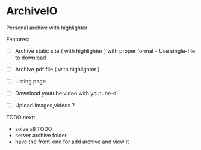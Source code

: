 # ArchiveIO
Personal archive with highlighter

Features:
- [ ] Archive static site ( with highlighter ) with proper format - Use single-file to download
- [ ] Archive pdf file    ( with highlighter )
- [ ] Listing page
- [ ] Download youtube video with youtube-dl
- [ ] Upload images,videos ?


TODO next:
- solve all TODO
- server archive folder
- have the front-end for add archive and view it

